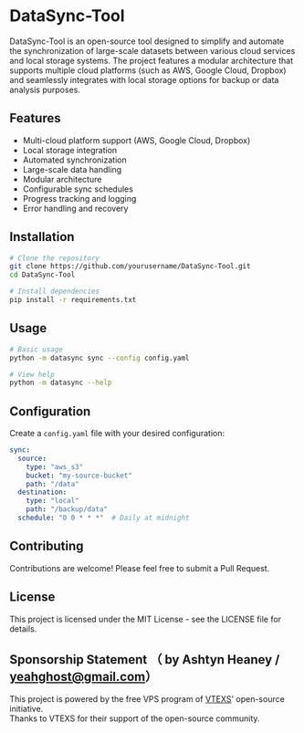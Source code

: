 # DataSync-Tool

DataSync-Tool is an open-source tool designed to simplify and automate the synchronization of large-scale datasets between various cloud services and local storage systems. The project features a modular architecture that supports multiple cloud platforms (such as AWS, Google Cloud, Dropbox) and seamlessly integrates with local storage options for backup or data analysis purposes.

## Features

- Multi-cloud platform support (AWS, Google Cloud, Dropbox)
- Local storage integration
- Automated synchronization
- Large-scale data handling
- Modular architecture
- Configurable sync schedules
- Progress tracking and logging
- Error handling and recovery

## Installation

```bash
# Clone the repository
git clone https://github.com/yourusername/DataSync-Tool.git
cd DataSync-Tool

# Install dependencies
pip install -r requirements.txt
```

## Usage

```bash
# Basic usage
python -m datasync sync --config config.yaml

# View help
python -m datasync --help
```

## Configuration

Create a `config.yaml` file with your desired configuration:

```yaml
sync:
  source:
    type: "aws_s3"
    bucket: "my-source-bucket"
    path: "/data"
  destination:
    type: "local"
    path: "/backup/data"
  schedule: "0 0 * * *"  # Daily at midnight
```

## Contributing

Contributions are welcome! Please feel free to submit a Pull Request.

## License

This project is licensed under the MIT License - see the LICENSE file for details. 


## Sponsorship Statement （ by Ashtyn Heaney /  yeahghost@gmail.com） 
This project is powered by the free VPS program of [VTEXS](https://vtexs.com/opensource)' open-source initiative.  
Thanks to VTEXS for their support of the open-source community.

